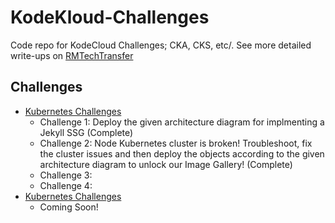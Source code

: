 # KodeKloud-Challenges
Code repo for KodeCloud Challenges; CKA, CKS, etc/. See more detailed write-ups on [RMTechTransfer](https://rmtechtransfer.com/)

## Challenges
- [Kubernetes Challenges](https://kodekloud.com/courses/kubernetes-challenges/)
    - Challenge 1: Deploy the given architecture diagram for implmenting a Jekyll SSG (Complete)
    - Challenge 2: Node Kubernetes cluster is broken! Troubleshoot, fix the cluster issues and then deploy the objects according to the given architecture diagram to unlock our Image Gallery! (Complete)
    - Challenge 3: 
    - Challenge 4: 
- [Kubernetes Challenges](https://kodekloud.com/courses/cks-challenges/)
    - Coming Soon!

